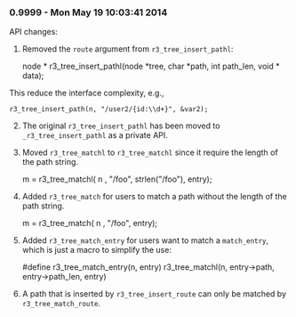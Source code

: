 ### 0.9999 - Mon May 19 10:03:41 2014

API changes:

1. Removed the `route` argument from `r3_tree_insert_pathl`:

    node * r3_tree_insert_pathl(node *tree, char *path, int path_len, void * data);

This reduce the interface complexity, e.g.,

    r3_tree_insert_path(n, "/user2/{id:\\d+}", &var2);

2. The original `r3_tree_insert_pathl` has been moved to `_r3_tree_insert_pathl` as a private API.

3. Moved `r3_tree_matchl` to `r3_tree_matchl` since it require the length of the path string.

    m = r3_tree_matchl( n , "/foo", strlen("/foo"), entry);

4. Added `r3_tree_match` for users to match a path without the length of the path string.

    m = r3_tree_match( n , "/foo", entry);

5. Added `r3_tree_match_entry` for users want to match a `match_entry`, which is just a macro to simplify the use:

    #define r3_tree_match_entry(n, entry) r3_tree_matchl(n, entry->path, entry->path_len, entry)

6. A path that is inserted by `r3_tree_insert_route` can only be matched by `r3_tree_match_route`.

